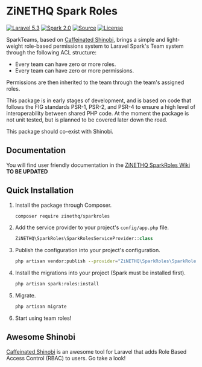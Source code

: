# ZiNETHQ Spark Roles

[![Laravel 5.3](https://img.shields.io/badge/Laravel-5.3-orange.svg?style=flat-square)](http://laravel.com)
[![Spark 2.0](https://img.shields.io/badge/Spark-2.0-orange.svg?style=flat-square)](https://spark.laravel.com)
[![Source](http://img.shields.io/badge/source-caffeinated/shinobi-blue.svg?style=flat-square)](https://github.com/caffeinated/shinobi)
[![License](http://img.shields.io/badge/license-MIT-brightgreen.svg?style=flat-square)](https://tldrlegal.com/license/mit-license)

SparkTeams, based on [Caffeinated Shinobi](https://github.com/caffeinated/shinobi/), brings a simple and light-weight role-based permissions system to Laravel Spark's Team system through the following ACL structure:

- Every team can have zero or more roles.
- Every team can have zero or more permissions.

Permissions are then inherited to the team through the team's assigned roles.

This package is in early stages of development, and is based on code that follows the FIG standards PSR-1, PSR-2, and PSR-4 to ensure a high level of interoperability between shared PHP code. At the moment the package is not unit tested, but is planned to be covered later down the road.

This package should co-exist with Shinobi.

## Documentation
You will find user friendly documentation in the [ZiNETHQ SparkRoles Wiki](https://github.com/zinethq/sparkroles/wiki) **TO BE UPDATED**

## Quick Installation
1. Install the package through Composer.
    ```bash
    composer require zinethq/sparkroles
    ```
2. Add the service provider to your project's `config/app.php` file.
    ```php
    ZiNETHQ\SparkRoles\SparkRolesServiceProvider::class
    ```
3. Publish the configuration into your project's configuration.
    ```bash
    php artisan vendor:publish --provider="ZiNETHQ\SparkRoles\SparkRolesServiceProvider"
    ```
4. Install the migrations into your project (Spark must be installed first).
    ```bash
    php artisan spark:roles:install
    ```
5. Migrate.
    ```bash
    php artisan migrate
    ```
6. Start using team roles!


## Awesome Shinobi

[Caffeinated Shinobi](https://github.com/caffeinated/shinobi/) is an awesome tool for Laravel that adds Role Based Access Control (RBAC) to users. Go take a look!